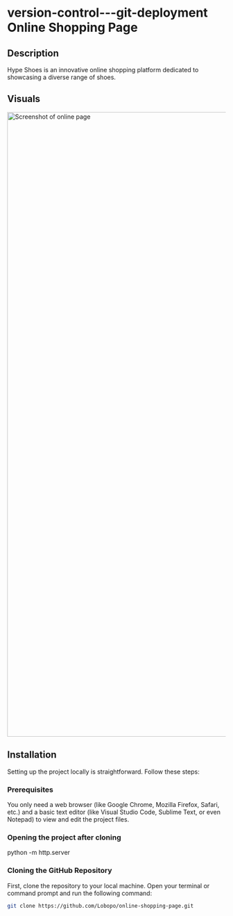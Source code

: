 # version-control---git-deployment Online Shopping Page

## Description
Hype Shoes is an innovative online shopping platform dedicated to showcasing a diverse range of shoes.

## Visuals
<img width="1439" alt="Screenshot of online page" src="https://github.com/Lobopo/online-shopping-page/assets/145675036/24d2c923-172f-4e2d-a0b6-0cecaedf8809">

## Installation
Setting up the project locally is straightforward. Follow these steps:

### Prerequisites
You only need a web browser (like Google Chrome, Mozilla Firefox, Safari, etc.) and a basic text editor (like Visual Studio Code, Sublime Text, or even Notepad) to view and edit the project files.

### Opening the project after cloning
python -m http.server

### Cloning the GitHub Repository
First, clone the repository to your local machine. Open your terminal or command prompt and run the following command:

```bash
git clone https://github.com/Lobopo/online-shopping-page.git



